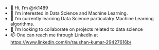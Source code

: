 - 👋 Hi, I’m @rk1489
- 👀 I’m interested in Data Science and Machine Learning.
- 🌱 I’m currently learning Data Science particulalry Machine Learning algorithms.
- 💞️ I’m looking to collaborate on projects related to data science
- 📫 One can reach me through LinkedIn at https://www.linkedin.com/in/raushan-kumar-29427616b/

<!---
rk1489/rk1489 is a ✨ special ✨ repository because its `README.md` (this file) appears on your GitHub profile.
You can click the Preview link to take a look at your changes.
--->
